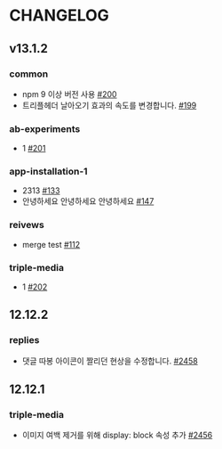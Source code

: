 # CHANGELOG

## v13.1.2

### common

- npm 9 이상 버전 사용 [#200](https://github.com/jaehyeon48/github-actions-test/pull/200)
- 트리플헤더 날아오기 효과의 속도를 변경합니다. [#199](https://github.com/jaehyeon48/github-actions-test/pull/199)

### ab-experiments

- 1 [#201](https://github.com/jaehyeon48/github-actions-test/pull/201)

### app-installation-1

- 2313 [#133](https://github.com/jaehyeon48/github-actions-test/pull/133)
- 안녕하세요 안녕하세요 안녕하세요 [#147](https://github.com/jaehyeon48/github-actions-test/pull/147)

### reivews

- merge test [#112](https://github.com/jaehyeon48/github-actions-test/pull/112)

### triple-media

- 1 [#202](https://github.com/jaehyeon48/github-actions-test/pull/202)

## 12.12.2

### replies

- 댓글 따봉 아이콘이 짤리던 현상을 수정합니다. [#2458](https://github.com/titicacadev/triple-frontend/pull/2458)

## 12.12.1

### triple-media

- 이미지 여백 제거를 위해 display: block 속성 추가 [#2456](https://github.com/titicacadev/triple-frontend/pull/2456)

